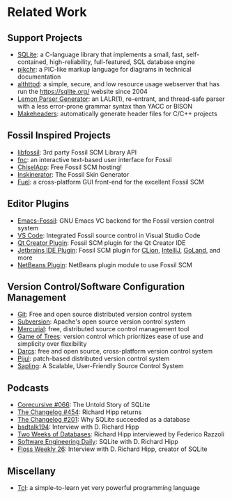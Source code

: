 # Related Work

## Support Projects

* [SQLite]: a C-language library that implements a small, fast,
  self-contained, high-reliability, full-featured, SQL database engine
* [pikchr]: a PIC-like markup language for diagrams in technical
  documentation
* [althttpd]: a simple, secure, and low resource usage webserver
  that has run the https://sqlite.org/ website since 2004
* [Lemon Parser Generator][lemon]: an LALR(1), re-entrant, and thread-safe
  parser with a less error-prone grammar syntax than YACC or BISON
* [Makeheaders]: automatically generate header files for C/C++ projects

## Fossil Inspired Projects

* [libfossil]: 3rd party Fossil SCM Library API
* [fnc]: an interactive text-based user interface for Fossil
* [ChiselApp][chisel]: Free Fossil SCM hosting!
* [Inskinerator]: The Fossil Skin Generator
* [Fuel][fuel]: a cross-platform GUI front-end for the excellent Fossil SCM

## Editor Plugins

* [Emacs-Fossil][emacsfsl]: GNU Emacs VC backend for the Fossil version
  control system
* [VS Code][vscode]: Integrated Fossil source control in Visual Studio Code
* [Qt Creator Plugin][qtfsl]: Fossil SCM plugin for the Qt Creator IDE
* [Jetbrains IDE Plugin][jetbrains]: Fossil SCM plugin for [CLion], [IntelliJ],
  [GoLand], and more
* [NetBeans Plugin][netbeans]: NetBeans plugin module to use Fossil SCM

## Version Control/Software Configuration Management

* [Git]: Free and open source distributed version control system
* [Subversion]: Apache's open source version control system
* [Mercurial]: free, distributed source control management tool
* [Game of Trees][got]: version control which prioritizes ease of use and
  simplicity over flexibility
* [Darcs]: free and open source, cross-platform version control system
* [Pijul]: patch-based distributed version control system
* [Sapling]: A Scalable, User-Friendly Source Control System

## Podcasts

* [Corecursive #066][corec66]: The Untold Story of SQLite
* [The Changelog #454][changelog454]: Richard Hipp returns
* [The Changelog #201][changelog201]: Why SQLite succeeded as a database
* [bsdtalk194][bsdtalk]: Interview with D. Richard Hipp
* [Two Weeks of Databases][db2w]: Richard Hipp interviewed by Federico Razzoli
* [Software Engineering Daily][swed]: SQLite with D. Richard Hipp
* [Floss Weekly 26][floss26]: Interview with D. Richard Hipp, creator of SQLite

## Miscellany

* [Tcl]: a simple-to-learn yet very powerful programming language

[althttpd]:      https://sqlite.org/althttpd/doc/trunk/althttpd.md
[bsdtalk]:       https://bsdtalk.blogspot.com/2010/07/bsdtalk194-fossil-scm-with-d-richard.html
[changelog201]:  https://changelog.com/podcast/201
[changelog454]:  https://changelog.com/podcast/454
[chisel]:        https://chiselapp.com/
[CLion]:         https://www.jetbrains.com/clion/
[corec66]:       https://corecursive.com/066-sqlite-with-richard-hipp/
[Darcs]:         http://darcs.net/
[db2w]:          https://youtu.be/2eaQzahCeh4
[emacsfsl]:      https://chiselapp.com/user/venks/repository/emacs-fossil/doc/tip/README.md
[floss26]:       https://twit.tv/shows/floss-weekly/episodes/26
[fnc]:           https://fnc.bsdbox.org
[Fuel]:          https://fuel-scm.org/fossil/index
[Git]:           https://git-scm.com
[GoLand]:        https://www.jetbrains.com/go/
[got]:           https://gameoftrees.org
[Inskinerator]:  https://tangentsoft.com/inskinerator
[IntelliJ]:      https://www.jetbrains.com/idea/
[jetbrains]:     https://plugins.jetbrains.com/plugin/7479-fossil-integration
[lemon]:         https://www.hwaci.com/sw/lemon/
[libfossil]:     https://fossil.wanderinghorse.net/r/libfossil/wiki/home
[Makeheaders]:   https://fossil-scm.org/home/doc/trunk/tools/makeheaders.html
[Mercurial]:     https://www.mercurial-scm.org/
[netbeans]:      https://chiselapp.com/user/backendzeit/repository/netbeans-fossil-plugin/index
[Pijul]:         https://pijul.org
[pikchr]:        https://pikchr.org
[qtfsl]:         https://code.qt.io/cgit/qt-creator/plugin-fossil-scm.git/
[Sapling]:       https://sapling-scm.com
[SQLite]:        https://sqlite.org/index.html
[Subversion]:    https://subversion.apache.org/
[swed]:          https://softwareengineeringdaily.com/2015/11/13/sqlite-with-d-richard-hipp/
[Tcl]:           https://core.tcl-lang.org/tcl/wiki?name=Index
[VSCode]:        https://marketplace.visualstudio.com/items?itemName=koog1000.fossil
